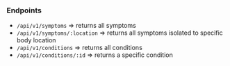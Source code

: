 ### Endpoints
* `/api/v1/symptoms` => returns all symptoms
* `/api/v1/symptoms/:location` => returns all symptoms isolated to specific body location
* `/api/v1/conditions` => returns all conditions
* `/api/v1/conditions/:id` => returns a specific condition
